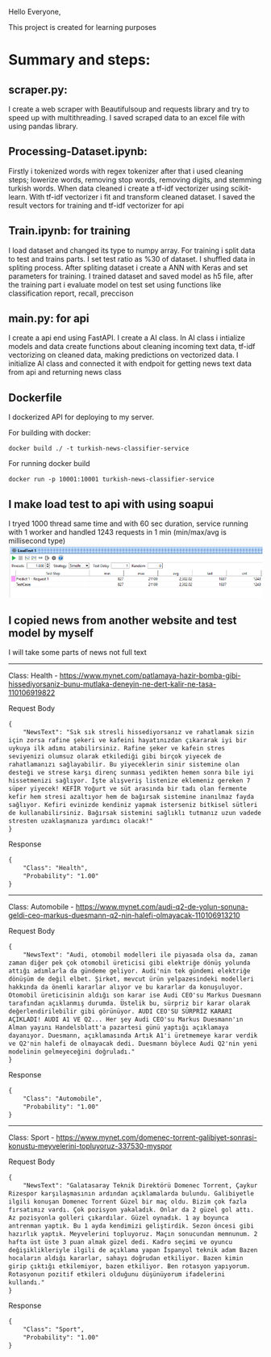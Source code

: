 Hello Everyone,

This project is created for learning purposes

# Summary and steps: 

## scraper.py:
I create a web scraper with Beautifulsoup and requests library 
and try to speed up with multithreading. I saved scraped data to an excel file with using pandas library.
## Processing-Dataset.ipynb:
Firstly i tokenized words with regex tokenizer after that i used cleaning steps;
lowerize words, removing stop words, removing digits, and stemming turkish words.
When data cleaned i create a tf-idf vectorizer using scikit-learn.
With tf-idf vectorizer i fit and transform cleaned dataset.
I saved the result vectors for training and tf-idf vectorizer for api
## Train.ipynb: for training
I load dataset and changed its type to numpy array. For training i split data to test and trains parts. 
I set test ratio as %30 of dataset. I shuffled data in spliting process.
After spliting dataset i create a ANN with Keras and set parameters for training.
I trained dataset and saved model as h5 file, after the training part
i evaluate model on test set using functions like classification report, recall, preccison
## main.py: for api
I create a api end using FastAPI.
I create a AI class. In AI class i intialize models and data create functions about cleaning incoming text data,
tf-idf vectorizing on cleaned data, making predictions on vectorized data.
I initialize AI class and connected it with endpoit for getting news text data from api and returning news class
## Dockerfile
I dockerized API for deploying to my server.

For building with docker:
```
docker build ./ -t turkish-news-classifier-service
```

For running docker build 
```
docker run -p 10001:10001 turkish-news-classifier-service
```

## I make load test to api with using soapui 
I tryed 1000 thread same time and with 60 sec duration, service running with 1 worker and handled 1243 requests in 1 min (min/max/avg is millisecond type)
![Load Test](https://github.com/mcagricaliskan/turkish-news-classification/blob/master/README/Screenshot%202022-02-27%20233123.png?raw=true)

## I copied news from another website and test model by myself

I will take some parts of news not full text

------
Class: Health - https://www.mynet.com/patlamaya-hazir-bomba-gibi-hissediyorsaniz-bunu-mutlaka-deneyin-ne-dert-kalir-ne-tasa-110106919822 

Request Body
```
{
	"NewsText": "Sık sık stresli hissediyorsanız ve rahatlamak sizin için zorsa rafine şekeri ve kafeini hayatınızdan çıkararak iyi bir uykuya ilk adımı atabilirsiniz. Rafine şeker ve kafein stres seviyenizi olumsuz olarak etkilediği gibi birçok yiyecek de rahatlamanızı sağlayabilir. Bu yiyeceklerin sinir sistemine olan desteği ve strese karşı direnç sunması yedikten hemen sonra bile iyi hissetmenizi sağlıyor. İşte alışveriş listenize eklemeniz gereken 7 süper yiyecek! KEFİR Yoğurt ve süt arasında bir tadı olan fermente kefir hem stresi azaltıyor hem de bağırsak sistemine inanılmaz fayda sağlıyor. Kefiri evinizde kendiniz yapmak isterseniz bitkisel sütleri de kullanabilirsiniz. Bağırsak sistemini sağlıklı tutmanız uzun vadede stresten uzaklaşmanıza yardımcı olacak!"
}
```
Response
```
{
    "Class": "Health",
    "Probability": "1.00"
}
```
------

Class: Automobile - https://www.mynet.com/audi-q2-de-yolun-sonuna-geldi-ceo-markus-duesmann-q2-nin-halefi-olmayacak-110106913210

Request Body
```
{
    "NewsText": "Audi, otomobil modelleri ile piyasada olsa da, zaman zaman diğer pek çok otomobil üreticisi gibi elektriğe dönüş yolunda attığı adımlarla da gündeme geliyor. Audi'nin tek gündemi elektriğe dönüşüm de değil elbet. Şirket, mevcut ürün yelpazesindeki modelleri hakkında da önemli kararlar alıyor ve bu kararlar da konuşuluyor. Otomobil üreticisinin aldığı son karar ise Audi CEO'su Markus Duesmann tarafından açıklanmış durumda. Üstelik bu, sürpriz bir karar olarak değerlendirilebilir gibi görünüyor. AUDI CEO'SU SÜRPRİZ KARARI AÇIKLADI! AUDI A1 VE Q2... Her şey Audi CEO'su Markus Duesmann'ın Alman yayını Handelsblatt'a pazartesi günü yaptığı açıklamaya dayanıyor. Duesmann, açıklamasında Artık A1'i üretmemeye karar verdik ve Q2'nin halefi de olmayacak dedi. Duesmann böylece Audi Q2'nin yeni modelinin gelmeyeceğini doğruladı."
}
```
Response
```
{
    "Class": "Automobile",
    "Probability": "1.00"
}
```
------

Class: Sport - https://www.mynet.com/domenec-torrent-galibiyet-sonrasi-konustu-meyvelerini-topluyoruz-337530-myspor

Request Body
```
{
    "NewsText": "Galatasaray Teknik Direktörü Domenec Torrent, Çaykur Rizespor karşılaşmasının ardından açıklamalarda bulundu. Galibiyetle ilgili konuşan Domenec Torrent Güzel bir maç oldu. Bizim çok fazla fırsatımız vardı. Çok pozisyon yakaladık. Onlar da 2 güzel gol attı. Az pozisyonla golleri çıkardılar. Güzel oynadık. 1 ay boyunca antrenman yaptık. Bu 1 ayda kendimizi geliştirdik. Sezon öncesi gibi hazırlık yaptık. Meyvelerini topluyoruz. Maçın sonucundan memnunum. 2 hafta üst üste 3 puan almak güzel dedi. Kadro seçimi ve oyuncu değişiklikleriyle ilgili de açıklama yapan İspanyol teknik adam Bazen hocaların aldığı kararlar, sahayı doğrudan etkiliyor. Bazen kimin girip çıktığı etkilemiyor, bazen etkiliyor. Ben rotasyon yapıyorum. Rotasyonun pozitif etkileri olduğunu düşünüyorum ifadelerini kullandı."
}
```
Response
```
{
    "Class": "Sport",
    "Probability": "1.00"
}
```
